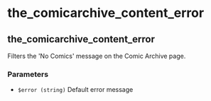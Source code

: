 # the\_comicarchive\_content\_error

## the\_comicarchive\_content\_error

Filters the 'No Comics' message on the Comic Archive page.

### Parameters

* `$error (string)` Default error message

